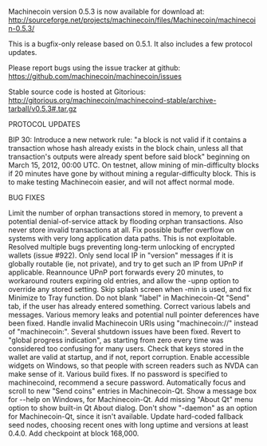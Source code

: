﻿Machinecoin version 0.5.3 is now available for download at:
http://sourceforge.net/projects/machinecoin/files/Machinecoin/machinecoin-0.5.3/

This is a bugfix-only release based on 0.5.1.
It also includes a few protocol updates.

Please report bugs using the issue tracker at github:
https://github.com/machinecoin/machinecoin/issues

Stable source code is hosted at Gitorious:
http://gitorious.org/machinecoin/machinecoind-stable/archive-tarball/v0.5.3#.tar.gz

PROTOCOL UPDATES

BIP 30: Introduce a new network rule: "a block is not valid if it contains a transaction whose hash already exists in the block chain, unless all that transaction's outputs were already spent before said block" beginning on March 15, 2012, 00:00 UTC.
On testnet, allow mining of min-difficulty blocks if 20 minutes have gone by without mining a regular-difficulty block. This is to make testing Machinecoin easier, and will not affect normal mode.

BUG FIXES

Limit the number of orphan transactions stored in memory, to prevent a potential denial-of-service attack by flooding orphan transactions. Also never store invalid transactions at all.
Fix possible buffer overflow on systems with very long application data paths. This is not exploitable.
Resolved multiple bugs preventing long-term unlocking of encrypted wallets
(issue #922).
Only send local IP in "version" messages if it is globally routable (ie, not private), and try to get such an IP from UPnP if applicable.
Reannounce UPnP port forwards every 20 minutes, to workaround routers expiring old entries, and allow the -upnp option to override any stored setting.
Skip splash screen when -min is used, and fix Minimize to Tray function.
Do not blank "label" in Machinecoin-Qt "Send" tab, if the user has already entered something.
Correct various labels and messages.
Various memory leaks and potential null pointer deferences have been fixed.
Handle invalid Machinecoin URIs using "machinecoin://" instead of "machinecoin:".
Several shutdown issues have been fixed.
Revert to "global progress indication", as starting from zero every time was considered too confusing for many users.
Check that keys stored in the wallet are valid at startup, and if not, report corruption.
Enable accessible widgets on Windows, so that people with screen readers such as NVDA can make sense of it.
Various build fixes.
If no password is specified to machinecoind, recommend a secure password.
Automatically focus and scroll to new "Send coins" entries in Machinecoin-Qt.
Show a message box for --help on Windows, for Machinecoin-Qt.
Add missing "About Qt" menu option to show built-in Qt About dialog.
Don't show "-daemon" as an option for Machinecoin-Qt, since it isn't available.
Update hard-coded fallback seed nodes, choosing recent ones with long uptime and versions at least 0.4.0.
Add checkpoint at block 168,000.
